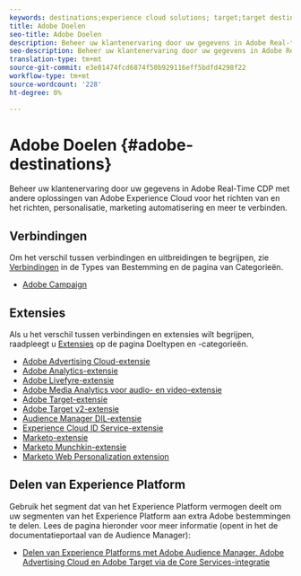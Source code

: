 ```yaml
---
keywords: destinations;experience cloud solutions; target;target destination; ad cloud; advertising cloud; audience manager; adobe target destination; target; audience manager destination;
title: Adobe Doelen
seo-title: Adobe Doelen
description: Beheer uw klantenervaring door uw gegevens in Adobe Real-time CDP met andere oplossingen van Adobe Experience Cloud voor het richten van en het richten, personalisatie, marketing automatisering en meer te verbinden
seo-description: Beheer uw klantenervaring door uw gegevens in Adobe Real-time CDP met andere oplossingen van Adobe Experience Cloud voor het richten van en het richten, personalisatie, marketing automatisering en meer te verbinden
translation-type: tm+mt
source-git-commit: e3e01474fcd6874f50b929116eff5bdfd4298f22
workflow-type: tm+mt
source-wordcount: '228'
ht-degree: 0%

---
```



# Adobe Doelen {#adobe-destinations}

Beheer uw klantenervaring door uw gegevens in Adobe Real-Time CDP met andere oplossingen van Adobe Experience Cloud voor het richten van en het richten, personalisatie, marketing automatisering en meer te verbinden.

## Verbindingen

Om het verschil tussen verbindingen en uitbreidingen te begrijpen, zie [Verbindingen](/help/rtcdp/destinations/destination-types.md#connections) in de Types van Bestemming en de pagina van Categorieën.

* [Adobe Campaign](/help/rtcdp/destinations/adobe-campaign-destination.md)

## Extensies

Als u het verschil tussen verbindingen en extensies wilt begrijpen, raadpleegt u [Extensies](/help/rtcdp/destinations/destination-types.md#extensions) op de pagina Doeltypen en -categorieën.

* [Adobe Advertising Cloud-extensie](/help/rtcdp/destinations/adobe-advertising-cloud-extension.md)
* [Adobe Analytics-extensie](/help/rtcdp/destinations/adobe-analytics-extension.md)
* [Adobe Livefyre-extensie](/help/rtcdp/destinations/adobe-livefyre-extension.md)
* [Adobe Media Analytics voor audio- en video-extensie](/help/rtcdp/destinations/adobe-video-analytics-extension.md)
* [Adobe Target-extensie](/help/rtcdp/destinations/adobe-target-extension.md)
* [Adobe Target v2-extensie](/help/rtcdp/destinations/adobe-target-v2-extension.md)
* [Audience Manager DIL-extensie](/help/rtcdp/destinations/aam-dil-extension.md)
* [Experience Cloud ID Service-extensie](/help/rtcdp/destinations/adobe-ecid-extension.md)
* [Marketo-extensie](/help/rtcdp/destinations/marketo-extension.md)
* [Marketo Munchkin-extensie](/help/rtcdp/destinations/marketo-munchkin-extension.md)
* [Marketo Web Personalization extension](/help/rtcdp/destinations/marketo-web-personalization-extension.md)

## Delen van Experience Platform

Gebruik het segment dat van het Experience Platform vermogen deelt om uw segmenten van het Experience Platform aan extra Adobe bestemmingen te delen. Lees de pagina hieronder voor meer informatie (opent in het de documentatieportaal van de Audience Manager):

* [Delen van Experience Platforms met Adobe Audience Manager, Adobe Advertising Cloud en Adobe Target via de Core Services-integratie](https://docs.adobe.com/help/en/audience-manager/user-guide/implementation-integration-guides/integration-experience-platform/aam-aep-audience-sharing.html)